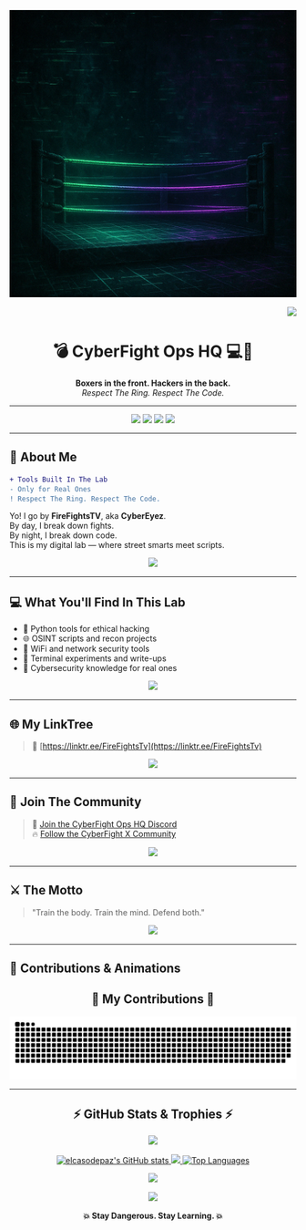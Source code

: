<p align="center">
  <img src="https://github.com/elcasodepaz/elcasodepaz/raw/main/cyberfightops-banner.png" />
</p>

<p align="right">
  <img src="https://komarev.com/ghpvc/?username=elcasodepaz&label=Profile%20views&color=00ff9c&style=flat&count=99999" />
</p>

<h1 align="center">💣 CyberFight Ops HQ 💻🥊</h1>

<p align="center">
  <strong>Boxers in the front. Hackers in the back.</strong><br>
  <em>Respect The Ring. Respect The Code.</em>
</p>

---

<p align="center">
  <img src="https://img.shields.io/badge/Fighter%20By%20Day-%2300FF9C?style=for-the-badge&logo=github&logoColor=white" />
  <img src="https://img.shields.io/badge/Hacker%20By%20Night-%23A855F7?style=for-the-badge" />
  <img src="https://img.shields.io/badge/Python-%233776AB?style=for-the-badge&logo=python&logoColor=white" />
  <img src="https://img.shields.io/badge/Wifi%20Tools-%23000000?style=for-the-badge&labelColor=00FF9C" />
</p>

---

## 🧠 About Me

```diff
+ Tools Built In The Lab
- Only for Real Ones
! Respect The Ring. Respect The Code.
```

Yo! I go by **FireFightsTV**, aka **CyberEyez**.  
By day, I break down fights.  
By night, I break down code.  
This is my digital lab — where street smarts meet scripts.

<p align="center">
  <img src="https://media.giphy.com/media/LPU3Ahx6wGsRCDVgV0/giphy.gif" width="220" />
</p>

---

## 💻 What You'll Find In This Lab

- 🧰 Python tools for ethical hacking
- 🌐 OSINT scripts and recon projects
- 📡 WiFi and network security tools
- 🧪 Terminal experiments and write-ups
- 🔐 Cybersecurity knowledge for real ones

<p align="center">
  <img src="https://media.giphy.com/media/hWh8fislMRtp0bFUuE/giphy.gif" width="220" />
</p>

---

## 🌐 My LinkTree

> 🔗 [https://linktr.ee/FireFightsTv](https://linktr.ee/FireFightsTv)

<p align="center">
  <img src="https://media.giphy.com/media/JTheOT8fz6vMzQeFmB/giphy.gif" width="220" />
</p>

---

## 🧠 Join The Community

> 💬 [Join the CyberFight Ops HQ Discord](your-discord-invite-here)  
> 🔥 [Follow the CyberFight X Community](your-x-platform-community-link)

<p align="center">
  <img src="https://media.giphy.com/media/PkLCAETkRrbYCgqzl5/giphy.gif" width="220" />
</p>

---

## ⚔️ The Motto

> "Train the body. Train the mind. Defend both."

<p align="center">
  <img src="https://media.giphy.com/media/3o6MbltU8jV9VIdOsM/giphy.gif" width="280" />
</p>

---

## 🐍 Contributions & Animations

<div align="center">
  <h2>🐍 My Contributions 🐍</h2>
  <img alt="snake eating my contributions" src="https://raw.githubusercontent.com/elcasodepaz/Elcasodepaz/output/github-contribution-grid-snake.svg" />
</div>

---

<h2 align="center">⚡ GitHub Stats & Trophies ⚡</h2>

<p align="center">
  <img src="https://github-profile-trophy.vercel.app/?username=elcasodepaz&theme=darkhub" />
</p>

<p align="center">
  <a href="http://www.github.com/elcasodepaz">
    <img src="https://github-readme-stats.vercel.app/api?username=elcasodepaz&show_icons=true&count_private=true&title_color=00ff9c&text_color=00ff9c&icon_color=00ff9c&bg_color=0d1117&hide_border=true" alt="elcasodepaz's GitHub stats" />
  </a>
  <a href="http://www.github.com/elcasodepaz">
    <img src="https://github-readme-streak-stats.herokuapp.com/?user=elcasodepaz&stroke=00ff9c&background=0d1117&ring=00ff9c&fire=00ff9c&currStreakNum=00ff9c&currStreakLabel=00ff9c&sideNums=00ff9c&sideLabels=00ff9c&dates=00ff9c&hide_border=true" />
  </a>
  <a href="https://github.com/elcasodepaz" align="center">
    <img src="https://github-readme-stats.vercel.app/api/top-langs/?username=elcasodepaz&langs_count=10&title_color=00ff9c&text_color=00ff9c&icon_color=00ff9c&bg_color=0d1117&hide_border=true&locale=en&custom_title=Top%20Languages" alt="Top Languages" />
  </a>
</p>

<p align="center">
  <img src="https://github-readme-activity-graph.cyclic.app/graph?username=elcasodepaz&bg_color=0d1117&color=00ff9c&line=00ff9c&point=00ff9c&area=true&hide_border=true" />
</p>

<p align="center">
  <img src="https://komarev.com/ghpvc/?username=elcasodepaz&label=Profile%20views&color=00ff9c&style=flat" />
</p>

<p align="center">
  <strong>💥 Stay Dangerous. Stay Learning. 💥</strong>
</p>
